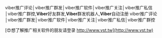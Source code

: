 viber推广评论│viber推广群发│viber推广软件│viber推广关注│viber推广私信│viber推广群控,**Viber**好友群发,**Viber**群发机器人,**Viber**自动注册
viber推广评论│viber推广群发│viber推广软件│viber推广关注│viber推广私信│viber推广群控

[😍想了解推广相关软件的朋友请登录 http://www.vst.tw](http://www.vst.tw)



